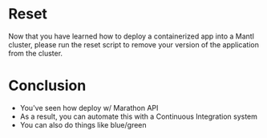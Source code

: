 # Reset

Now that you have learned how to deploy a containerized app into a Mantl cluster, please run the reset script to remove your version of the application from the cluster.

# Conclusion

* You've seen how deploy w/ Marathon API
* As a result, you can automate this with a Continuous Integration system
* You can also do things like blue/green